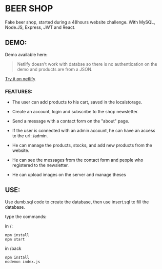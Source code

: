 # BEER SHOP 

Fake beer shop, started during a 48hours website challenge.
With MySQL, Node.JS, Express, JWT and React.

## DEMO:

Demo available here:

> Netlify doesn't work with databse so there is no authentication on the demo and products are from a JSON.

[Try it on netlify](https://beer-shop-wcs.netlify.com/)

### FEATURES:

- The user can add products to his cart, saved in the localstorage. 

- Create an account, login and subscribe to the shop newsletter.

- Send a message with a contact form on the "about" page.

- If the user is connected with an admin account, he can have an access to the url: /admin.

- He can manage the products, stocks, and add new products from the website. 

- He can see the messages from the contact form and people who registered to the newsletter.

- He can upload images on the server and manage theses

## USE:

Use dumb.sql code to create the database, then use insert.sql to fill the database.

type the commands:

in /:
```
npm install
npm start
```

in /back
```
npm install
nodemon index.js
```

